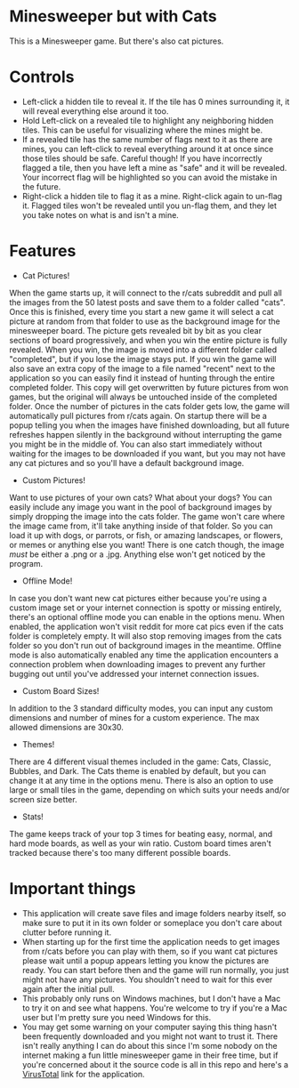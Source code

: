 # Minesweeper but with Cats

This is a Minesweeper game. But there's also cat pictures.

# Controls

* Left-click a hidden tile to reveal it. If the tile has 0 mines surrounding it, it will reveal everything else around it too.
* Hold Left-click on a revealed tile to highlight any neighboring hidden tiles. This can be useful for visualizing where the mines might be.
* If a revealed tile has the same number of flags next to it as there are mines, you can left-click to reveal everything around it at once since those tiles should be safe. Careful though! If you have incorrectly flagged a tile, then you have left a mine as "safe" and it will be revealed. Your incorrect flag will be highlighted so you can avoid the mistake in the future.
* Right-click a hidden tile to flag it as a mine. Right-click again to un-flag it. Flagged tiles won't be revealed until you un-flag them, and they let you take notes on what is and isn't a mine. 

# Features

* Cat Pictures!

When the game starts up, it will connect to the r/cats subreddit and pull all the images from the 50 latest posts and save them to a folder called "cats". Once this is finished, every time you start a new game it will select a cat picture at random from that folder to use as the background image for the minesweeper board. The picture gets revealed bit by bit as you clear sections of board progressively, and when you win the entire picture is fully revealed. When you win, the image is moved into a different folder called "completed", but if you lose the image stays put. If you win the game will also save an extra copy of the image to a file named "recent" next to the application so you can easily find it instead of hunting through the entire completed folder. This copy will get overwritten by future pictures from won games, but the original will always be untouched inside of the completed folder. Once the number of pictures in the cats folder gets low, the game will automatically pull pictures from r/cats again. On startup there will be a popup telling you when the images have finished downloading, but all future refreshes happen silently in the background without interrupting the game you might be in the middle of. You can also start immediately without waiting for the images to be downloaded if you want, but you may not have any cat pictures and so you'll have a default background image. 

* Custom Pictures!

Want to use pictures of your own cats? What about your dogs? You can easily include any image you want in the pool of background images by simply dropping the image into the cats folder. The game won't care where the image came from, it'll take anything inside of that folder. So you can load it up with dogs, or parrots, or fish, or amazing landscapes, or flowers, or memes or anything else you want! There is one catch though, the image *must* be either a .png or a .jpg. Anything else won't get noticed by the program. 

* Offline Mode!

In case you don't want new cat pictures either because you're using a custom image set or your internet connection is spotty or missing entirely, there's an optional offline mode you can enable in the options menu. When enabled, the application won't visit reddit for more cat pics even if the cats folder is completely empty. It will also stop removing images from the cats folder so you don't run out of background images in the meantime. Offline mode is also automatically enabled any time the application encounters a connection problem when downloading images to prevent any further bugging out until you've addressed your internet connection issues.

* Custom Board Sizes!

In addition to the 3 standard difficulty modes, you can input any custom dimensions and number of mines for a custom experience. The max allowed dimensions are 30x30.

* Themes!

There are 4 different visual themes included in the game: Cats, Classic, Bubbles, and Dark. The Cats theme is enabled by default, but you can change it at any time in the options menu. There is also an option to use large or small tiles in the game, depending on which suits your needs and/or screen size better.

* Stats!

The game keeps track of your top 3 times for beating easy, normal, and hard mode boards, as well as your win ratio. Custom board times aren't tracked because there's too many different possible boards. 

# Important things

* This application will create save files and image folders nearby itself, so make sure to put it in its own folder or someplace you don't care about clutter before running it. 
* When starting up for the first time the application needs to get images from r/cats before you can play with them, so if you want cat pictures please wait until a popup appears letting you know the pictures are ready. You can start before then and the game will run normally, you just might not have any pictures. You shouldn't need to wait for this ever again after the initial pull.
* This probably only runs on Windows machines, but I don't have a Mac to try it on and see what happens. You're welcome to try if you're a Mac user but I'm pretty sure you need Windows for this.
* You may get some warning on your computer saying this thing hasn't been frequently downloaded and you might not want to trust it. There isn't really anything I can do about this since I'm some nobody on the internet making a fun little minesweeper game in their free time, but if you're concerned about it the source code is all in this repo and here's a [VirusTotal](https://www.virustotal.com/gui/file/1c9835f501373ab3ee8cfb8d212606d9f222cdc770d54a3e10a562b2b98ed4f6/detection) link for the application.
